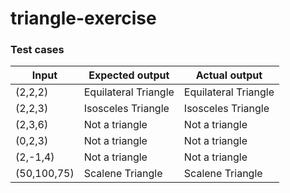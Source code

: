 # triangle-exercise

### Test cases

| Input      | Expected output      | Actual output        |
|------------|----------------------|----------------------|
| (2,2,2)    | Equilateral Triangle | Equilateral Triangle |
| (2,2,3)    | Isosceles Triangle   | Isosceles Triangle   |
| (2,3,6)    | Not a triangle       | Not a triangle       |
| (0,2,3)    | Not a triangle       | Not a triangle       |
| (2,-1,4)   | Not a triangle       | Not a triangle       |
| (50,100,75)| Scalene Triangle     | Scalene Triangle     |
